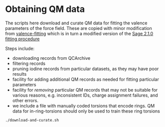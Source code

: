 # Obtaining QM data

The scripts here download and curate QM data for fitting the valence parameters of the force field. These are copied with minor modification from [valence-fitting](https://github.com/lilyminium/valence-fitting) which is in turn a modified version of the [Sage 2.1.0 fitting procedure](https://github.com/openforcefield/sage-2.1.0) 

Steps include:

* downloading records from QCArchive
* filtering records
* pruning iodine records from particular datasets, as they may have poor results
* facility for adding additional QM records as needed for fitting particular parameters
* facility for *removing* particular QM records that may not be suitable for various reasons, e.g. inconsistent IDs, charge assignment failures, and other errors.
* we include a file with manually coded torsions that encode rings. QM data for in-ring-torsions should only be used to train these ring torsions

```bash
./download-and-curate.sh
```
